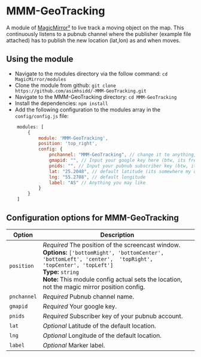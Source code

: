 # MMM-GeoTracking
A module of [MagicMirror²](https://github.com/MichMich/MagicMirror/) to live track a moving object on the map. This continuously listens to a pubnub channel where the publisher (example file attached) has to publish the new location (lat,lon) as and when moves.

## Using the module

* Navigate to the modules directory via the follow command: `cd MagicMirror/modules`
* Clone the module from github: `git clone https://github.com/asimhsidd/-MMM-GeoTracking.git`
* Navigate to the MMM-GeoTracking directory: `cd MMM-GeoTracking`
* Install the dependencies: `npm install`
* Add the following configuration to the modules array in the `config/config.js` file:
```js
    modules: [
        {
			module: 'MMM-GeoTracking',
			position: 'top_right',
			config: {
				pnchannel: "MMM-GeoTracking", // change it to anything, like 'Car-Tracker'
				gmapid: "", // Input your google key here (btw, its free :p)
				pnids: "", // Input your pubnub subscriber key (btw, its free too :p)
				lat: "25.2048", // default latitude (its somewhere my office)
				lng: "55.2708", // default longitude
				label: "AS" // Anything you may like
			}
        }
    ]
```

## Configuration options for MMM-GeoTracking

| Option    	| Description
|---------------|-----------
| `position`	| *Required* The position of the screencast window. <br>**Options:** `['bottomRight', 'bottomCenter', 'bottomLeft', 'center',  'topRight', 'topCenter', 'topLeft']` <br>**Type:** `string` <br>**Note:** This module config actual sets the location, not the magic mirror position config.
| `pnchannel`  	| *Required* Pubnub channel name. <br>
| `gmapid`   	| *Required* Your google key. <br>
| `pnids`   	| *Required* Subscriber key of your pubnub account. <br>
| `lat`   		| *Optional* Latitude of the default location. <br>
| `lng`   		| *Optional* Longitude of the default location. <br>
| `label`   	| *Optional* Marker label. <br>

